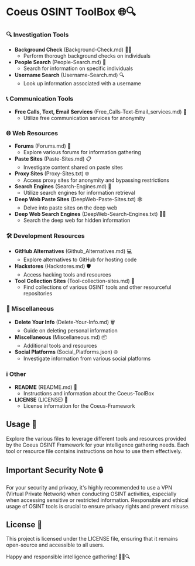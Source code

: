 **Coeus OSINT ToolBox 🌐🔍**
=========================

### 🔍 Investigation Tools

* **Background Check** (Background-Check.md) 🕵️‍♂️
	+ Perform thorough background checks on individuals
* **People Search** (People-Search.md) 👥
	+ Search for information on specific individuals
* **Username Search** (Username-Search.md) 🔍
	+ Look up information associated with a username

### 📞 Communication Tools

* **Free Calls, Text, Email Services** (Free_Calls-Text-Email_services.md) 📱
	+ Utilize free communication services for anonymity

### 🌐 Web Resources

* **Forums** (Forums.md) 💬
	+ Explore various forums for information gathering
* **Paste Sites** (Paste-Sites.md) 📋
	+ Investigate content shared on paste sites
* **Proxy Sites** (Proxy-Sites.txt) 🌐
	+ Access proxy sites for anonymity and bypassing restrictions
* **Search Engines** (Search-Engines.md) 🔎
	+ Utilize search engines for information retrieval
* **Deep Web Paste Sites** (DeepWeb-Paste-Sites.txt) 🕸️
	+ Delve into paste sites on the deep web
* **Deep Web Search Engines** (DeepWeb-Search-Engines.txt) 🕵️‍♂️
	+ Search the deep web for hidden information

### 🛠️ Development Resources

* **GitHub Alternatives** (Github_Alternatives.md) 💻
	+ Explore alternatives to GitHub for hosting code
* **Hackstores** (Hackstores.md) 🛡️
	+ Access hacking tools and resources
* **Tool Collection Sites** (Tool-collection-sites.md) 🧰
	+ Find collections of various OSINT tools and other resourceful repositories

### 🔄 Miscellaneous

* **Delete Your Info** (Delete-Your-Info.md) 🗑️
	+ Guide on deleting personal information
* **Miscellaneous** (Miscellaneous.md) 📦
	+ Additional tools and resources
* **Social Platforms** (Social_Platforms.json) 🌐
	+ Investigate information from various social platforms

### ℹ️ Other

* **README** (README.md) 📄
	+ Instructions and information about the Coeus-ToolBox
* **LICENSE** (LICENSE) 📜
	+ License information for the Coeus-Framework

**Usage 🚀**
-------------

Explore the various files to leverage different tools and resources provided by the Coeus OSINT Framework for your intelligence gathering needs. Each tool or resource file contains instructions on how to use them effectively.

**Important Security Note 🔒**
--------------------------------

For your security and privacy, it's highly recommended to use a VPN (Virtual Private Network) when conducting OSINT activities, especially when accessing sensitive or restricted information. Responsible and ethical usage of OSINT tools is crucial to ensure privacy rights and prevent misuse.

**License 📜**
-------------

This project is licensed under the LICENSE file, ensuring that it remains open-source and accessible to all users.

Happy and responsible intelligence gathering! 🕵️‍♂️🔍
